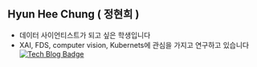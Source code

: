 ## Hyun Hee Chung ( 정현희 )
- 데이터 사이언티스트가 되고 싶은 학생입니다 
- XAI, FDS, computer vision, Kubernets에 관심을 가지고 연구하고 있습니다
[![Tech Blog Badge](http://img.shields.io/badge/-Tech%20blog-black?style=flat-square&logo=github&link=https://chunghyunhee.github.io/)](https://chunghyunhee.github.io/)
